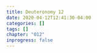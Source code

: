 ```yaml
---
title: Deuteronomy 12
date: 2020-04-12T12:41:30-04:00
categories: []
tags: []
chapter: "012"
inprogress: false
---
```


